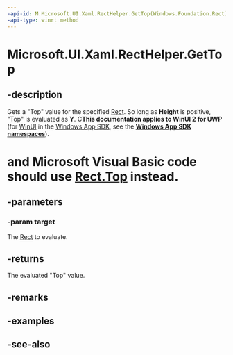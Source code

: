 ```yaml
---
-api-id: M:Microsoft.UI.Xaml.RectHelper.GetTop(Windows.Foundation.Rect)
-api-type: winrt method
---
```


<!-- Method syntax
public float GetTop(Windows.Foundation.Rect target)
-->

# Microsoft.UI.Xaml.RectHelper.GetTop

## -description

Gets a "Top" value for the specified [Rect](/uwp/api/windows.foundation.rect). So long as **Height** is positive, "Top" is evaluated as **Y**. C**This documentation applies to WinUI 2 for UWP** (for [WinUI](/windows/apps/winui/winui3/) in the [Windows App SDK](/windows/apps/windows-app-sdk/), see the **[Windows App SDK namespaces](/windows/windows-app-sdk/api/winrt/)**).

# and Microsoft Visual Basic code should use [Rect.Top](/dotnet/api/windows.foundation.rect.top?view=dotnet-uwp-10.0&preserve-view=true) instead.

## -parameters

### -param target

The [Rect](/uwp/api/windows.foundation.rect) to evaluate.

## -returns

The evaluated "Top" value.

## -remarks

## -examples

## -see-also
